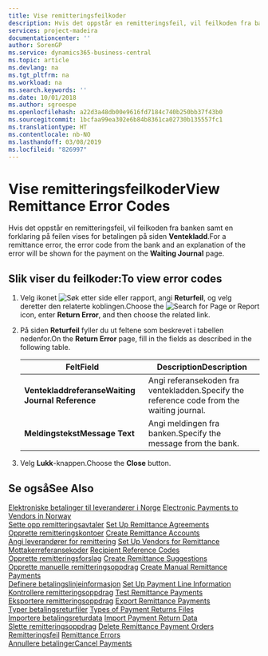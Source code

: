 ```yaml
---
title: Vise remitteringsfeilkoder
description: Hvis det oppstår en remitteringsfeil, vil feilkoden fra banken samt en forklaring på feilen vises for betalingen på siden Ventekladd.
services: project-madeira
documentationcenter: ''
author: SorenGP
ms.service: dynamics365-business-central
ms.topic: article
ms.devlang: na
ms.tgt_pltfrm: na
ms.workload: na
ms.search.keywords: ''
ms.date: 10/01/2018
ms.author: sgroespe
ms.openlocfilehash: a22d3a48db00e9616fd7184c740b250bb37f43b0
ms.sourcegitcommit: 1bcfaa99ea302e6b84b8361ca02730b135557fc1
ms.translationtype: HT
ms.contentlocale: nb-NO
ms.lasthandoff: 03/08/2019
ms.locfileid: "826997"
---
```

# <a name="view-remittance-error-codes"></a><span data-ttu-id="6fcb7-103">Vise remitteringsfeilkoder</span><span class="sxs-lookup"><span data-stu-id="6fcb7-103">View Remittance Error Codes</span></span>
<span data-ttu-id="6fcb7-104">Hvis det oppstår en remitteringsfeil, vil feilkoden fra banken samt en forklaring på feilen vises for betalingen på siden **Ventekladd**.</span><span class="sxs-lookup"><span data-stu-id="6fcb7-104">For a remittance error, the error code from the bank and an explanation of the error will be shown for the payment on the **Waiting Journal** page.</span></span>  

## <a name="to-view-error-codes"></a><span data-ttu-id="6fcb7-105">Slik viser du feilkoder:</span><span class="sxs-lookup"><span data-stu-id="6fcb7-105">To view error codes</span></span>  

1.  <span data-ttu-id="6fcb7-106">Velg ikonet ![Søk etter side eller rapport](../../media/ui-search/search_small.png "Søk etter side eller rapport"), angi **Returfeil**, og velg deretter den relaterte koblingen.</span><span class="sxs-lookup"><span data-stu-id="6fcb7-106">Choose the ![Search for Page or Report](../../media/ui-search/search_small.png "Search for Page or Report icon") icon, enter **Return Error**, and then choose the related link.</span></span>  
2.  <span data-ttu-id="6fcb7-107">På siden **Returfeil** fyller du ut feltene som beskrevet i tabellen nedenfor.</span><span class="sxs-lookup"><span data-stu-id="6fcb7-107">On the **Return Error** page, fill in the fields as described in the following table.</span></span>  

    |<span data-ttu-id="6fcb7-108">Felt</span><span class="sxs-lookup"><span data-stu-id="6fcb7-108">Field</span></span>|<span data-ttu-id="6fcb7-109">Description</span><span class="sxs-lookup"><span data-stu-id="6fcb7-109">Description</span></span>|  
    |---------------------------------|---------------------------------------|  
    |<span data-ttu-id="6fcb7-110">**Ventekladdreferanse**</span><span class="sxs-lookup"><span data-stu-id="6fcb7-110">**Waiting Journal Reference**</span></span>|<span data-ttu-id="6fcb7-111">Angi referansekoden fra ventekladden.</span><span class="sxs-lookup"><span data-stu-id="6fcb7-111">Specify the reference code from the waiting journal.</span></span>|  
    |<span data-ttu-id="6fcb7-112">**Meldingstekst**</span><span class="sxs-lookup"><span data-stu-id="6fcb7-112">**Message Text**</span></span>|<span data-ttu-id="6fcb7-113">Angi meldingen fra banken.</span><span class="sxs-lookup"><span data-stu-id="6fcb7-113">Specify the message from the bank.</span></span>|  

3.  <span data-ttu-id="6fcb7-114">Velg **Lukk**-knappen.</span><span class="sxs-lookup"><span data-stu-id="6fcb7-114">Choose the **Close** button.</span></span>  

## <a name="see-also"></a><span data-ttu-id="6fcb7-115">Se også</span><span class="sxs-lookup"><span data-stu-id="6fcb7-115">See Also</span></span>  
 <span data-ttu-id="6fcb7-116">[Elektroniske betalinger til leverandører i Norge](electronic-payments-to-vendors-in-norway.md) </span><span class="sxs-lookup"><span data-stu-id="6fcb7-116">[Electronic Payments to Vendors in Norway](electronic-payments-to-vendors-in-norway.md) </span></span>  
 <span data-ttu-id="6fcb7-117">[Sette opp remitteringsavtaler](how-to-set-up-remittance-agreements.md) </span><span class="sxs-lookup"><span data-stu-id="6fcb7-117">[Set Up Remittance Agreements](how-to-set-up-remittance-agreements.md) </span></span>  
 <span data-ttu-id="6fcb7-118">[Opprette remitteringskontoer](how-to-create-remittance-accounts.md) </span><span class="sxs-lookup"><span data-stu-id="6fcb7-118">[Create Remittance Accounts](how-to-create-remittance-accounts.md) </span></span>  
 <span data-ttu-id="6fcb7-119">[Angi leverandører for remittering](how-to-set-up-vendors-for-remittance.md) </span><span class="sxs-lookup"><span data-stu-id="6fcb7-119">[Set Up Vendors for Remittance](how-to-set-up-vendors-for-remittance.md) </span></span>  
 <span data-ttu-id="6fcb7-120">[Mottakerreferansekoder](recipient-reference-codes.md) </span><span class="sxs-lookup"><span data-stu-id="6fcb7-120">[Recipient Reference Codes](recipient-reference-codes.md) </span></span>  
 <span data-ttu-id="6fcb7-121">[Opprette remitteringsforslag](how-to-create-remittance-suggestions.md) </span><span class="sxs-lookup"><span data-stu-id="6fcb7-121">[Create Remittance Suggestions](how-to-create-remittance-suggestions.md) </span></span>  
 <span data-ttu-id="6fcb7-122">[Opprette manuelle remitteringsoppdrag](how-to-create-manual-remittance-payments.md) </span><span class="sxs-lookup"><span data-stu-id="6fcb7-122">[Create Manual Remittance Payments](how-to-create-manual-remittance-payments.md) </span></span>  
 <span data-ttu-id="6fcb7-123">[Definere betalingslinjeinformasjon](how-to-set-up-payment-line-information.md) </span><span class="sxs-lookup"><span data-stu-id="6fcb7-123">[Set Up Payment Line Information](how-to-set-up-payment-line-information.md) </span></span>  
 <span data-ttu-id="6fcb7-124">[Kontrollere remitteringsoppdrag](how-to-test-remittance-payments.md) </span><span class="sxs-lookup"><span data-stu-id="6fcb7-124">[Test Remittance Payments](how-to-test-remittance-payments.md) </span></span>  
 <span data-ttu-id="6fcb7-125">[Eksportere remitteringsoppdrag](how-to-export-remittance-payments.md) </span><span class="sxs-lookup"><span data-stu-id="6fcb7-125">[Export Remittance Payments](how-to-export-remittance-payments.md) </span></span>  
 <span data-ttu-id="6fcb7-126">[Typer betalingsreturfiler](types-of-payment-returns-files.md) </span><span class="sxs-lookup"><span data-stu-id="6fcb7-126">[Types of Payment Returns Files](types-of-payment-returns-files.md) </span></span>  
 <span data-ttu-id="6fcb7-127">[Importere betalingsreturdata](how-to-import-payment-return-data.md) </span><span class="sxs-lookup"><span data-stu-id="6fcb7-127">[Import Payment Return Data](how-to-import-payment-return-data.md) </span></span>  
 <span data-ttu-id="6fcb7-128">[Slette remitteringsoppdrag](how-to-delete-remittance-payment-orders.md) </span><span class="sxs-lookup"><span data-stu-id="6fcb7-128">[Delete Remittance Payment Orders](how-to-delete-remittance-payment-orders.md) </span></span>  
 <span data-ttu-id="6fcb7-129">[Remitteringsfeil](remittance-errors.md) </span><span class="sxs-lookup"><span data-stu-id="6fcb7-129">[Remittance Errors](remittance-errors.md) </span></span>  
 [<span data-ttu-id="6fcb7-130">Annullere betalinger</span><span class="sxs-lookup"><span data-stu-id="6fcb7-130">Cancel Payments</span></span>](how-to-cancel-payments.md)
